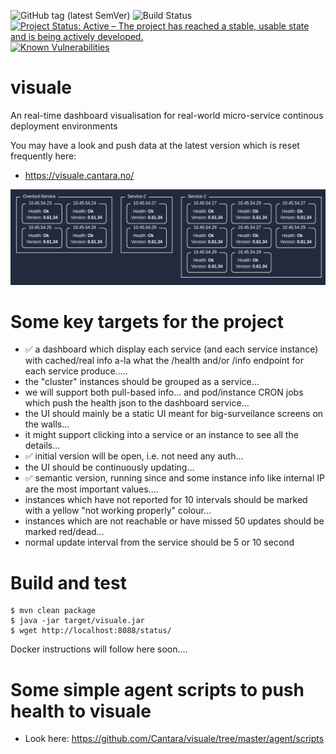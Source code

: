![GitHub tag (latest SemVer)](https://img.shields.io/github/v/tag/Cantara/visuale) ![Build Status](https://jenkins.quadim.ai/buildStatus/icon?job=visuale) [![Project Status: Active – The project has reached a stable, usable state and is being actively developed.](http://www.repostatus.org/badges/latest/active.svg)](http://www.repostatus.org/#active) [![Known Vulnerabilities](https://snyk.io/test/github/Cantara/visuale/badge.svg)](https://snyk.io/test/github/Cantara/visuale)

# visuale

An real-time dashboard visualisation for real-world micro-service continous deployment environments 

You may have a look and push data at the latest version which is reset frequently here:
* https://visuale.cantara.no/

![A shapshot of an early ersion of the visuale dashboard](https://raw.githubusercontent.com/Cantara/visuale/master/doc/images/visuale-early-dashboard-visualisation.png)

# Some key targets for the project

- :white_check_mark: a dashboard which display each service (and each service instance) with cached/real info a-la what the /health and/or /info endpoint for each service produce.....   
- the "cluster" instances should be grouped as a service...   
- we will support both pull-based info... and pod/instance CRON jobs which push the health json to the dashboard service... 
- the UI should mainly be a static UI meant for big-surveilance screens on the walls...  
- it might support clicking into a service or an instance to see all the details...    
- :white_check_mark: initial version will be open, i.e. not need any auth... 
- the UI should be continuously updating...   
- :white_check_mark: semantic version, running since and some instance info like internal IP are the most important values....    
- instances which have not reported for 10 intervals should be marked with a yellow "not working properly" colour...
- instances which are not reachable or have missed 50 updates should be marked red/dead...  
- normal update interval from the service should be 5 or 10 second

# Build and test

```
$ mvn clean package
$ java -jar target/visuale.jar
$ wget http://localhost:8088/status/
```

Docker instructions will follow here soon....

# Some simple agent scripts to push health to visuale

* Look here:  https://github.com/Cantara/visuale/tree/master/agent/scripts

